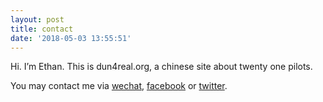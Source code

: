 ```yaml
---
layout: post
title: contact
date: '2018-05-03 13:55:51'
---
```



Hi. I’m Ethan. This is dun4real.org, a chinese site about twenty one pilots.

You may contact me via [wechat](/wechat), [facebook](https://www.facebook.com/yancheng.lyc) or [twitter](https://twitter.com/dun4real).


